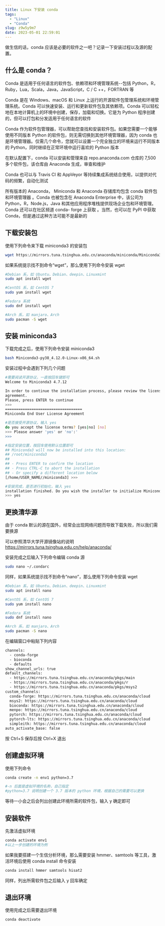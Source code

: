 ```yaml
---
title: Linux 下安装 conda
tags:
  - "Linux"
  - "Conda"
slug: z9w5y9m7
date: 2023-05-01 22:59:01
---
```


做生信的话，conda 应该是必要的软件之一吧？记录一下安装过程以及源的配置。

<!--more-->

## 什么是 conda？

Conda 是适用于任何语言的软件包、依赖项和环境管理系统--包括 Python，R，Ruby，Lua，Scala，Java，JavaScript，C / C ++，FORTRAN 等

Conda 是在 Windows、macOS 和 Linux 上运行的开源软件包管理系统和环境管理系统。Conda 可以快速安装、运行和更新软件包及其依赖项。Conda 可以轻松地在本地计算机上的环境中创建，保存，加载和切换。它是为 Python 程序创建的，但可以打包和分发适用于任何语言的软件

Conda 作为软件包管理器，可以帮助您查找和安装软件包。如果您需要一个能够使用不同版本 Python 的软件包，则无需切换到其他环境管理器，因为 conda 也是环境管理器。仅需几个命令，您就可以设置一个完全独立的环境来运行不同版本的 Python，同时继续在正常环境中运行喜欢的 Python 版本

在默认配置下，conda 可以安装和管理来自 repo.anaconda.com 仓库的 7,500 多个软件包，该仓库由 Anaconda 生成，审查和维护

Conda 也可以与 Travis CI 和 AppVeyor 等持续集成系统结合使用，以提供对代码的频繁，自动化测试

所有版本的 Anaconda， Miniconda 和 Anaconda 存储库均包含 conda 软件包和环境管理器 。Conda 也被包含在 Anaconda Enterprise 中，该公司为 Python，R，Node.js，Java 和其他应用程序堆栈提供现场企业包和环境管理。Conda 还可以在社区频道 conda- forge 上获取 。当然，也可以在 PyPI 中获取 Conda，但是通过这种方法可能不是最新的

## 下载安装包

使用下列命令来下载 miniconda3 的安装包

```bash
wget https://mirrors.tuna.tsinghua.edu.cn/anaconda/miniconda/Miniconda3-py38_4.12.0-Linux-x86_64.sh
```

如果系统提示找不到命令“wget”，那么使用下列命令安装 wget

```bash
#Debian 系，如 Ubuntu、Debian、deepin、Linuxmint
sudo apt install wget

#CentOS 系，如 CentOS 7
sudo yum install wget

#Fedora 系统
sudo dnf install wget

#Arch 系，如 manjaro、Arch
sudo pacman -S wget 
```

## 安装 miniconda3

下载完成之后，使用下列命令安装 miniconda3

```bash
bash Miniconda3-py38_4.12.0-Linux-x86_64.sh
```

安装过程中会遇到下列几个问题

```bash
#需要阅读开源协议，一直按回车键即可
Welcome to Miniconda3 4.7.12

In order to continue the installation process, please review the license
agreement.
Please, press ENTER to continue
>>> 
===================================
Miniconda End User License Agreement
```

```bash
#是否接受开源协议，输入 yes
do you accept the license terms? [yes|no] [no] 
>>> Please answer 'yes' or 'no':' 
>>>
```

```bash
#指定安装位置，按回车使用默认位置即可
## Miniconda3 will now be installed into this location: 
## /root/miniconda3 
## 
## - Press ENTER to confirm the location 
## - Press CTRL-C to abort the installation 
## - Or specify a different location below 
[/home/USER_NAME//miniconda3] >>>
```

```bash
#安装完成，是否进行初始化，输入 yes
installation finished. Do you wish the installer to initialize Miniconda3 by running conda init? [yes|no] [no] 
>>> yes
```

## 更换清华源

由于 conda 默认的源在国外，经常会出现网络问题而导致下载失败，所以我们需要换源

可以参照清华大学开源镜像站的说明 https://mirrors.tuna.tsinghua.edu.cn/help/anaconda/

安装完成之后输入下列命令编辑 conda 源

```bash
sudo nano ~/.condarc
```

同样，如果系统提示找不到命令“nano”，那么使用下列命令安装 wget

```bash
#Debian 系，如 Ubuntu、Debian、deepin、Linuxmint
sudo apt install nano

#CentOS 系，如 CentOS 7
sudo yum install nano

#Fedora 系统
sudo dnf install nano

#Arch 系，如 manjaro、Arch
sudo pacman -S nano
```

在编辑窗口中粘贴下列内容

```bash
channels:
  - conda-forge
  - bioconda
  - defaults
show_channel_urls: true
default_channels:
  - https://mirrors.tuna.tsinghua.edu.cn/anaconda/pkgs/main
  - https://mirrors.tuna.tsinghua.edu.cn/anaconda/pkgs/r
  - https://mirrors.tuna.tsinghua.edu.cn/anaconda/pkgs/msys2
custom_channels:
  conda-forge: https://mirrors.tuna.tsinghua.edu.cn/anaconda/cloud
  msys2: https://mirrors.tuna.tsinghua.edu.cn/anaconda/cloud
  bioconda: https://mirrors.tuna.tsinghua.edu.cn/anaconda/cloud
  menpo: https://mirrors.tuna.tsinghua.edu.cn/anaconda/cloud
  pytorch: https://mirrors.tuna.tsinghua.edu.cn/anaconda/cloud
  pytorch-lts: https://mirrors.tuna.tsinghua.edu.cn/anaconda/cloud
  simpleitk: https://mirrors.tuna.tsinghua.edu.cn/anaconda/cloud
auto_activate_base: false
```

按 Ctrl+S 保存后按 Ctrl+X 退出

## 创建虚拟环境

使用下列命令

```bash
conda create -n env1 python=3.7

#-n 后面是虚拟环境的名称，自己指定
#python=3.7 说明创建一个 3.7 版本的 python 环境，根据自己的需要可以更换
```

等待一小会之后会列出创建此环境所需的软件包，输入 y 确定即可

## 安装软件

先激活虚拟环境

```bash
conda activate env1
#以上一步创建的环境为例
```

如果我要搭建一个生信分析环境，那么需要安装 hmmer、samtools 等工具，激活环境后使用 conda install 命令安装

```bash
conda install hmmer samtools hisat2
```

同样，列出所需软件包之后输入 y 回车确定

## 退出环境

使用完成之后需要退出环境

```bash
conda deactivate
```